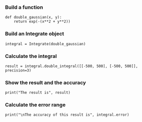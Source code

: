 ### Build a function
```
def double_gaussian(x, y):
    return exp(-(x**2 + y**2))
```

### Build an Integrate object
```
integral = Integrate(double_gaussian)
```

### Calculate the integral
```
result = integral.double_integral([[-500, 500], [-500, 500]], precision=3)
```

### Show the result and the accuracy
```
print("The result is", result)
```

### Calculate the error range
```
print("\nThe accuracy of this result is", integral.error)
```